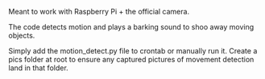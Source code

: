 Meant to work with Raspberry Pi + the official camera.

The code detects motion and plays a barking sound to shoo away moving objects.

Simply add the motion_detect.py file to crontab or manually run it. Create a pics folder at root to ensure any captured pictures of movement detection land in that folder.
